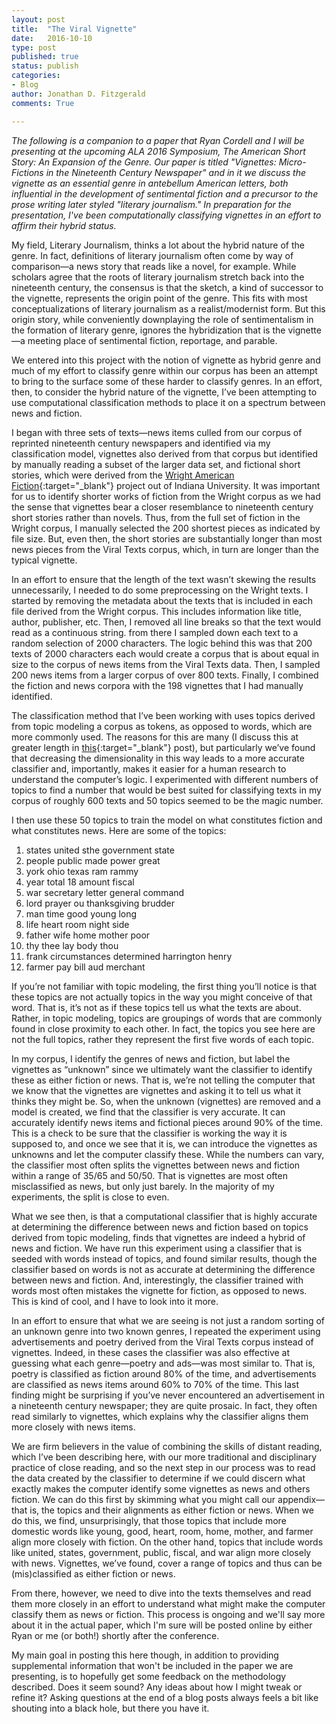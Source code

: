 ```yaml
---
layout: post
title:  "The Viral Vignette"
date:   2016-10-10
type: post
published: true
status: publish
categories:
- Blog
author: Jonathan D. Fitzgerald
comments: True

---
```


_The following is a companion to a paper that Ryan Cordell and I will be presenting at the upcoming ALA 2016 Symposium, The American Short Story: An Expansion of the Genre. Our paper is titled "Vignettes: Micro-Fictions in the Nineteenth Century Newspaper" and in it we discuss the vignette as an essential genre in antebellum American letters, both influential in the development of sentimental fiction and a precursor to the prose writing later styled "literary journalism." In preparation for the presentation, I've been computationally classifying vignettes in an effort to affirm their hybrid status._

My field, Literary Journalism, thinks a lot about the hybrid nature of the genre. In fact, definitions of literary journalism often come by way of comparison—a news story that reads like a novel, for example. While scholars agree that the roots of literary journalism stretch back into the nineteenth century, the consensus is that the sketch, a kind of successor to the vignette, represents the origin point of the genre. This fits with most conceptualizations of literary journalism as a realist/modernist form. But this origin story, while conveniently downplaying the role of sentimentalism in the formation of literary genre, ignores the hybridization that is the vignette—a meeting place of sentimental fiction, reportage, and parable.

We entered into this project with the notion of vignette as hybrid genre and much of my effort to classify genre within our corpus has been an attempt to bring to the surface some of these harder to classify genres. In an effort, then, to consider the hybrid nature of the vignette, I’ve been attempting to use computational classification methods to place it on a spectrum between news and fiction.

I began with three sets of texts—news items culled from our corpus of reprinted nineteenth century newspapers and identified via my classification model, vignettes also derived from that corpus but identified by manually reading a subset of the larger data set, and fictional short stories, which were derived from the [Wright American Fiction](http://webapp1.dlib.indiana.edu/TEIgeneral/projectinfo.do?brand=wright){:target="_blank"} project out of Indiana University. It was important for us to identify shorter works of fiction from the Wright corpus as we had the sense that vignettes bear a closer resemblance to nineteenth century short stories rather than novels. Thus, from the full set of fiction in the Wright corpus, I manually selected the 200 shortest pieces as indicated by file size. But, even then, the short stories are substantially longer than most news pieces from the Viral Texts corpus, which, in turn are longer than the typical vignette.

In an effort to ensure that the length of the text wasn’t skewing the results unnecessarily, I needed to do some preprocessing on the Wright texts. I started by removing the metadata about the texts that is included in each file derived from the Wright corpus. This includes information like title, author, publisher, etc. Then, I removed all line breaks so that the text would read as a continuous string. from there I sampled down each text to a random selection of 2000 characters. The logic behind this was that 200 texts of 2000 characters each would create a corpus that is about equal in size to the corpus of news items from the Viral Texts data. Then, I sampled 200 news items from a larger corpus of over 800 texts. Finally, I combined the fiction and news corpora with the 198 vignettes that I had manually identified.

The classification method that I’ve been working with uses topics derived from topic modeling a corpus as tokens, as opposed to words, which are more commonly used. The reasons for this are many (I discuss this at greater length in [this](http://jonathandfitzgerald.com/blog/2016/07/13/keystone-paper.html){:target="_blank"} post), but particularly we’ve found that decreasing the dimensionality in this way leads to a more accurate classifier and, importantly, makes it easier for a human research to understand the computer’s logic. I experimented with different numbers of topics to find a number that would be best suited for classifying texts in my corpus of roughly 600 texts and 50 topics seemed to be the magic number.

I then use these 50 topics to train the model on what constitutes fiction and what constitutes news. Here are some of the topics:

1. states united sthe government state
2. people public made power great 
3. york ohio texas ram rammy 
4. year total 18 amount fiscal 
5. war secretary letter general command 
6. lord prayer ou thanksgiving brudder 
7. man time good young long 
8. life heart room night side 
9. father wife home mother poor 
10. thy thee lay body thou 
11. frank circumstances determined harrington henry 
12. farmer pay bill aud merchant

If you’re not familiar with topic modeling, the first thing you’ll notice is that these topics are not actually topics in the way you might conceive of that word. That is, it’s not as if these topics tell us what the texts are about. Rather, in topic modeling, topics are groupings of words that are commonly found in close proximity to each other. In fact, the topics you see here are not the full topics, rather they represent the first five words of each topic. 

In my corpus, I identify the genres of news and fiction, but label the vignettes as “unknown” since we ultimately want the classifier to identify these as either fiction or news. That is, we’re not telling the computer that we know that the vignettes are vignettes and asking it to tell us what it thinks they might be. So, when the unknown (vignettes) are removed and a model is created, we find that the classifier is very accurate. It can accurately identify news items and fictional pieces around 90% of the time. This is a check to be sure that the classifier is working the way it is supposed to, and once we see that it is, we can introduce the vignettes as unknowns and let the computer classify these. While the numbers can vary, the classifier most often splits the vignettes between news and fiction within a range of 35/65 and 50/50. That is vignettes are most often misclassified as news, but only just barely. In the majority of my experiments, the split is close to even.

What we see then, is that a computational classifier that is highly accurate at determining the difference between news and fiction based on topics derived from topic modeling, finds that vignettes are indeed a hybrid of news and fiction. We have run this experiment using a classifier that is seeded with words instead of topics, and found similar results, though the classifier based on words is not as accurate at determining the difference between news and fiction. And, interestingly, the classifier trained with words most often mistakes the vignette for fiction, as opposed to news. This is kind of cool, and I have to look into it more.

In an effort to ensure that what we are seeing is not just a random sorting of an unknown genre into two known genres, I repeated the experiment using advertisements and poetry derived from the Viral Texts corpus instead of vignettes. Indeed, in these cases the classifier was also effective at guessing what each genre—poetry and ads—was most similar to. That is, poetry is classified as fiction around 80% of the time, and advertisements are classified as news items around 60% to 70% of the time. This last finding might be surprising if you’ve never encountered an advertisement in a nineteenth century newspaper; they are quite prosaic. In fact, they often read similarly to vignettes, which explains why the classifier aligns them more closely with news items.

We are firm believers in the value of combining the skills of distant reading, which I’ve been describing here, with our more traditional and disciplinary practice of close reading, and so the next step in our process was to read the data created by the classifier to determine if we could discern what exactly makes the computer identify some vignettes as news and others fiction. We can do this first by skimming what you might call our appendix—that is, the topics and their alignments as either fiction or news. When we do this, we find, unsurprisingly, that those topics that include more domestic words like young, good, heart, room, home, mother, and farmer align more closely with fiction. On the other hand, topics that include words like united, states, government, public, fiscal, and war align more closely with news. Vignettes, we’ve found, cover a range of topics and thus can be (mis)classified as either fiction or news.

From there, however, we need to dive into the texts themselves and read them more closely in an effort to understand what might make the computer classify them as news or fiction. This process is ongoing and we'll say more about it in the actual paper, which I'm sure will be posted online by either Ryan or me (or both!) shortly after the conference.

My main goal in posting this here though, in addition to providing supplemental information that won't be included in the paper we are presenting, is to hopefully get some feedback on the methodology described. Does it seem sound? Any ideas about how I might tweak or refine it? Asking questions at the end of a blog posts always feels a bit like shouting into a black hole, but there you have it.

